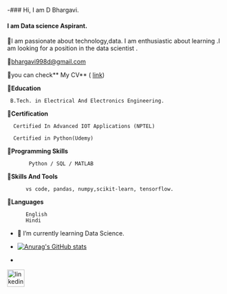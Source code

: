 -###  Hi, I am D Bhargavi.

#### I am Data science Aspirant.


👩I am passionate about technology,data. I am enthusiastic about learning .I am looking for a position in the data scientist .

📧bhargavi998d@gmail.com

📝you can check** My  CV** ( [link](https://www.dropbox.com/scl/fi/z05etw874ejgohmgp65xz/Bhargavi-CV-2.pdf?rlkey=5g79ag8n1r751go3vwt4uas8g&dl=0))

🔗**Education**

     B.Tech. in Electrical And Electronics Engineering.

🔗**Certification**

      Certified In Advanced IOT Applications (NPTEL) 
      
      Certified in Python(Udemy)

          
🔗**Programming Skills**

           Python / SQL / MATLAB

🔗**Skills And Tools**

          vs code, pandas, numpy,scikit-learn, tensorflow.

🔗**Languages**

          English
          Hindi

- 🔭 I’m currently learning Data Science.

- [![Anurag's GitHub stats](https://github-readme-stats.vercel.app/api?username=DReddyBhargavi)](https://github.com/anuraghazra/github-readme-stats)
- 


[<img src='https://cdn.jsdelivr.net/npm/simple-icons@3.0.1/icons/linkedin.svg' alt='linkedin' height='40'>](https://www.linkedin.com/in/https://www.linkedin.com/in/d-bhargavi-a854b117a//)  


<!---
DReddyBhargavi/DReddyBhargavi is a ✨ special ✨ repository because its `README.md` (this file) appears on your GitHub profile.
You can click the Preview link to take a look at your changes.
--->
